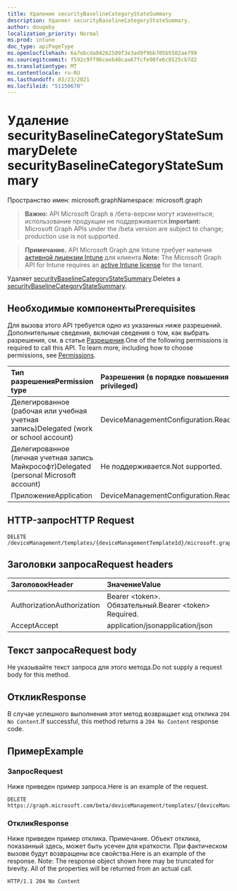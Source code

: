 ```yaml
---
title: Удаление securityBaselineCategoryStateSummary
description: Удаляет securityBaselineCategoryStateSummary.
author: dougeby
localization_priority: Normal
ms.prod: intune
doc_type: apiPageType
ms.openlocfilehash: 6a7ebcda04262509f3e3ad9f9bb705b5502ae799
ms.sourcegitcommit: f592c9ff96ceeb40caa67fcfe90fe6c8525cb7d2
ms.translationtype: MT
ms.contentlocale: ru-RU
ms.lasthandoff: 03/23/2021
ms.locfileid: "51150670"
---
```

# <a name="delete-securitybaselinecategorystatesummary"></a><span data-ttu-id="cbc34-103">Удаление securityBaselineCategoryStateSummary</span><span class="sxs-lookup"><span data-stu-id="cbc34-103">Delete securityBaselineCategoryStateSummary</span></span>

<span data-ttu-id="cbc34-104">Пространство имен: microsoft.graph</span><span class="sxs-lookup"><span data-stu-id="cbc34-104">Namespace: microsoft.graph</span></span>

> <span data-ttu-id="cbc34-105">**Важно:** API Microsoft Graph в /бета-версии могут изменяться; использование продукции не поддерживается.</span><span class="sxs-lookup"><span data-stu-id="cbc34-105">**Important:** Microsoft Graph APIs under the /beta version are subject to change; production use is not supported.</span></span>

> <span data-ttu-id="cbc34-106">**Примечание.** API Microsoft Graph для Intune требует наличия [активной лицензии Intune](https://go.microsoft.com/fwlink/?linkid=839381) для клиента.</span><span class="sxs-lookup"><span data-stu-id="cbc34-106">**Note:** The Microsoft Graph API for Intune requires an [active Intune license](https://go.microsoft.com/fwlink/?linkid=839381) for the tenant.</span></span>

<span data-ttu-id="cbc34-107">Удаляет [securityBaselineCategoryStateSummary](../resources/intune-deviceintent-securitybaselinecategorystatesummary.md).</span><span class="sxs-lookup"><span data-stu-id="cbc34-107">Deletes a [securityBaselineCategoryStateSummary](../resources/intune-deviceintent-securitybaselinecategorystatesummary.md).</span></span>

## <a name="prerequisites"></a><span data-ttu-id="cbc34-108">Необходимые компоненты</span><span class="sxs-lookup"><span data-stu-id="cbc34-108">Prerequisites</span></span>
<span data-ttu-id="cbc34-p101">Для вызова этого API требуется одно из указанных ниже разрешений. Дополнительные сведения, включая сведения о том, как выбрать разрешения, см. в статье [Разрешения](/graph/permissions-reference).</span><span class="sxs-lookup"><span data-stu-id="cbc34-p101">One of the following permissions is required to call this API. To learn more, including how to choose permissions, see [Permissions](/graph/permissions-reference).</span></span>

|<span data-ttu-id="cbc34-111">Тип разрешения</span><span class="sxs-lookup"><span data-stu-id="cbc34-111">Permission type</span></span>|<span data-ttu-id="cbc34-112">Разрешения (в порядке повышения привилегий)</span><span class="sxs-lookup"><span data-stu-id="cbc34-112">Permissions (from least to most privileged)</span></span>|
|:---|:---|
|<span data-ttu-id="cbc34-113">Делегированное (рабочая или учебная учетная запись)</span><span class="sxs-lookup"><span data-stu-id="cbc34-113">Delegated (work or school account)</span></span>|<span data-ttu-id="cbc34-114">DeviceManagementConfiguration.ReadWrite.All</span><span class="sxs-lookup"><span data-stu-id="cbc34-114">DeviceManagementConfiguration.ReadWrite.All</span></span>|
|<span data-ttu-id="cbc34-115">Делегированное (личная учетная запись Майкрософт)</span><span class="sxs-lookup"><span data-stu-id="cbc34-115">Delegated (personal Microsoft account)</span></span>|<span data-ttu-id="cbc34-116">Не поддерживается.</span><span class="sxs-lookup"><span data-stu-id="cbc34-116">Not supported.</span></span>|
|<span data-ttu-id="cbc34-117">Приложение</span><span class="sxs-lookup"><span data-stu-id="cbc34-117">Application</span></span>|<span data-ttu-id="cbc34-118">DeviceManagementConfiguration.ReadWrite.All</span><span class="sxs-lookup"><span data-stu-id="cbc34-118">DeviceManagementConfiguration.ReadWrite.All</span></span>|

## <a name="http-request"></a><span data-ttu-id="cbc34-119">HTTP-запрос</span><span class="sxs-lookup"><span data-stu-id="cbc34-119">HTTP Request</span></span>
<!-- {
  "blockType": "ignored"
}
-->
``` http
DELETE /deviceManagement/templates/{deviceManagementTemplateId}/microsoft.graph.securityBaselineTemplate/categoryDeviceStateSummaries/{securityBaselineCategoryStateSummaryId}
```

## <a name="request-headers"></a><span data-ttu-id="cbc34-120">Заголовки запроса</span><span class="sxs-lookup"><span data-stu-id="cbc34-120">Request headers</span></span>
|<span data-ttu-id="cbc34-121">Заголовок</span><span class="sxs-lookup"><span data-stu-id="cbc34-121">Header</span></span>|<span data-ttu-id="cbc34-122">Значение</span><span class="sxs-lookup"><span data-stu-id="cbc34-122">Value</span></span>|
|:---|:---|
|<span data-ttu-id="cbc34-123">Authorization</span><span class="sxs-lookup"><span data-stu-id="cbc34-123">Authorization</span></span>|<span data-ttu-id="cbc34-124">Bearer &lt;token&gt;. Обязательный.</span><span class="sxs-lookup"><span data-stu-id="cbc34-124">Bearer &lt;token&gt; Required.</span></span>|
|<span data-ttu-id="cbc34-125">Accept</span><span class="sxs-lookup"><span data-stu-id="cbc34-125">Accept</span></span>|<span data-ttu-id="cbc34-126">application/json</span><span class="sxs-lookup"><span data-stu-id="cbc34-126">application/json</span></span>|

## <a name="request-body"></a><span data-ttu-id="cbc34-127">Текст запроса</span><span class="sxs-lookup"><span data-stu-id="cbc34-127">Request body</span></span>
<span data-ttu-id="cbc34-128">Не указывайте текст запроса для этого метода.</span><span class="sxs-lookup"><span data-stu-id="cbc34-128">Do not supply a request body for this method.</span></span>

## <a name="response"></a><span data-ttu-id="cbc34-129">Отклик</span><span class="sxs-lookup"><span data-stu-id="cbc34-129">Response</span></span>
<span data-ttu-id="cbc34-130">В случае успешного выполнения этот метод возвращает код отклика `204 No Content`.</span><span class="sxs-lookup"><span data-stu-id="cbc34-130">If successful, this method returns a `204 No Content` response code.</span></span>

## <a name="example"></a><span data-ttu-id="cbc34-131">Пример</span><span class="sxs-lookup"><span data-stu-id="cbc34-131">Example</span></span>

### <a name="request"></a><span data-ttu-id="cbc34-132">Запрос</span><span class="sxs-lookup"><span data-stu-id="cbc34-132">Request</span></span>
<span data-ttu-id="cbc34-133">Ниже приведен пример запроса.</span><span class="sxs-lookup"><span data-stu-id="cbc34-133">Here is an example of the request.</span></span>
``` http
DELETE https://graph.microsoft.com/beta/deviceManagement/templates/{deviceManagementTemplateId}/microsoft.graph.securityBaselineTemplate/categoryDeviceStateSummaries/{securityBaselineCategoryStateSummaryId}
```

### <a name="response"></a><span data-ttu-id="cbc34-134">Отклик</span><span class="sxs-lookup"><span data-stu-id="cbc34-134">Response</span></span>
<span data-ttu-id="cbc34-p102">Ниже приведен пример отклика. Примечание. Объект отклика, показанный здесь, может быть усечен для краткости. При фактическом вызове будут возвращены все свойства.</span><span class="sxs-lookup"><span data-stu-id="cbc34-p102">Here is an example of the response. Note: The response object shown here may be truncated for brevity. All of the properties will be returned from an actual call.</span></span>
``` http
HTTP/1.1 204 No Content
```




